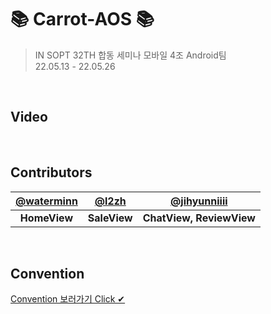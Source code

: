 # 📚 Carrot-AOS 📚

> IN SOPT 32TH 합동 세미나 모바일 4조 Android팀 <br>
22.05.13 - 22.05.26

<br>

## Video


<br>

## Contributors

| [@waterminn](https://github.com/waterminn) | [@l2zh](https://github.com/l2zh) | [@jihyunniiii](https://github.com/jihyunniiii) |
| :---: | :---: | :---: |
|**HomeView**|**SaleView**|**ChatView, ReviewView**|

<br>


## Convention
[Convention 보러가기 Click ✔](https://www.notion.so/waterminn/Conventions-18618407e4054cef84624808c42af998?pvs=4)

